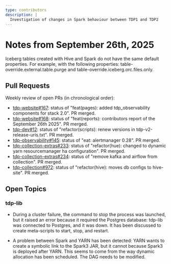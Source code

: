 ```yaml
---
type: contributors
description: |
  Investigation of changes in Spark behaviour between TDP1 and TDP2
---
```


# Notes from September 26th, 2025

Iceberg tables created with Hive and Spark do not have the same default properties. For example, with the following properties:
table-override.external.table.purge and table-override.iceberg.orc.files.only.

## Pull Requests

Weekly review of open PRs (in chronological order):

- [tdp-website#167](https://github.com/TOSIT-IO/tdp-website/pull/167): status of "feat(pages): added tdp_observability components for stack 2.0". PR merged.
- [tdp-website#168](https://github.com/TOSIT-IO/tdp-website/pull/168): status of "feat(reports): contributors report of the September 26th 2025". PR merged.
- [tdp-dev#12](https://github.com/TOSIT-IO/tdp-dev/pull/12): status of "refactor(scripts): renew versions in tdp-v2-release-uris.txt". PR merged.
- [tdp-observability#145](https://github.com/TOSIT-IO/tdp-observability/pull/145): status of "eat: alertmanager 0.28". PR merged.
- [tdp-collection-extras#233](https://github.com/TOSIT-IO/tdp-collection-extras/pull/233): status of "refactor(hue): changed to dynamic yarn resourcemanager ha configuration". PR merged.
- [tdp-collection-extras#234](https://github.com/TOSIT-IO/tdp-collection-extras/pull/234): status of "remove kafka and airflow from collection". PR merged.
- [tdp-collection#972](https://github.com/TOSIT-IO/tdp-collection/pull/972): status of "refactor(hive): moves db configs to hive-site". PR merged.

## Open Topics

### tdp-lib

- During a cluster failure, the command to stop the process was launched, but it raised an error because it required the Postgres database: tdp-lib was connected to Postgres, and it was down. It has been discussed to create meta-scripts to start, stop, and restart.

- A problem between Spark and YARN has been detected: YARN wants to create a symbolic link to the Spark3 JAR, but it cannot because Spark3 is deployed after YARN. This seems to come from the way dynamic allocation has been scheduled. The DAG needs to be modified.
